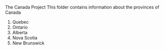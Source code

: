 The Canada Project
This folder contains information about the provinces
of Canada

1. Quebec
2. Ontario
3. Alberta
4. Nova Scotia
5. New Brunswick
